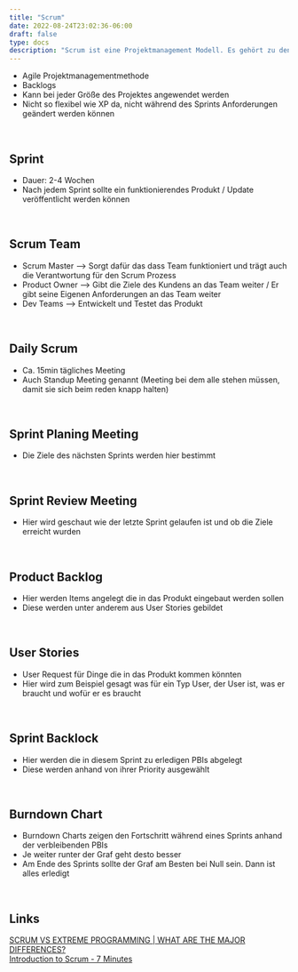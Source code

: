 ```yaml
---
title: "Scrum"
date: 2022-08-24T23:02:36-06:00
draft: false
type: docs
description: "Scrum ist eine Projektmanagement Modell. Es gehört zu den agilen Methoden. Es findet in der Softwareentwicklung großen Nutzen und wird dort auch oft eingesetzt."
---
```


- Agile Projektmanagementmethode
- Backlogs
- Kann bei jeder Größe des Projektes angewendet werden
- Nicht so flexibel wie XP da, nicht während des Sprints Anforderungen geändert werden können

<br>

## Sprint

- Dauer: 2-4 Wochen
- Nach jedem Sprint sollte ein funktionierendes Produkt / Update veröffentlicht werden können

<br>

## Scrum Team

- Scrum Master --> Sorgt dafür das dass Team funktioniert und trägt auch die Verantwortung für den Scrum Prozess
- Product Owner --> Gibt die Ziele des Kundens an das Team weiter / Er gibt seine Eigenen Anforderungen an das Team weiter
- Dev Teams --> Entwickelt und Testet das Produkt

<br>

## Daily Scrum

- Ca. 15min tägliches Meeting
- Auch Standup Meeting genannt (Meeting bei dem alle stehen müssen, damit sie sich beim reden knapp halten)

<br>

## Sprint Planing Meeting

- Die Ziele des nächsten Sprints werden hier bestimmt

<br>

## Sprint Review Meeting

- Hier wird geschaut wie der letzte Sprint gelaufen ist und ob die Ziele erreicht wurden

<br>

## Product Backlog

- Hier werden Items angelegt die in das Produkt eingebaut werden sollen
- Diese werden unter anderem aus User Stories gebildet

<br>

## User Stories

- User Request für Dinge die in das Produkt kommen könnten
- Hier wird zum Beispiel gesagt was für ein Typ User, der User ist, was er braucht und wofür er es braucht

<br>

## Sprint Backlock

- Hier werden die in diesem Sprint zu erledigen PBIs abgelegt
- Diese werden anhand von ihrer Priority ausgewählt

<br>

## Burndown Chart

- Burndown Charts zeigen den Fortschritt während eines Sprints anhand der verbleibenden PBIs
- Je weiter runter der Graf geht desto besser
- Am Ende des Sprints sollte der Graf am Besten bei Null sein. Dann ist alles erledigt

<br>

## Links

[SCRUM VS EXTREME PROGRAMMING | WHAT ARE THE MAJOR DIFFERENCES?](https://www.youtube.com/watch?v=PRYmsmMdlko)  
[Introduction to Scrum - 7 Minutes](https://www.youtube.com/watch?v=9TycLR0TqFA)  

